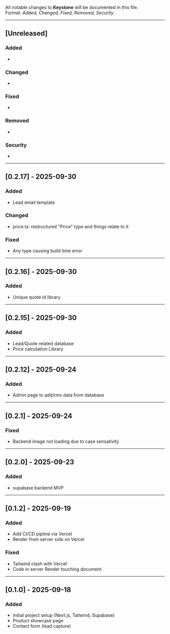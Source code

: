 All notable changes to **Keystone** will be documented in this file.  
Format: *Added, Changed, Fixed, Removed, Security*.

---

## [Unreleased]
### Added
- 

### Changed
- 

### Fixed
- 

### Removed
- 

### Security
- 

---

## [0.2.17] - 2025-09-30
### Added
- Lead email template

### Changed
- price.ts: restructured "Price" type and things relate to it

### Fixed
- Any type causing build time error

---

## [0.2.16] - 2025-09-30
### Added
- Unique quote id library

---

## [0.2.15] - 2025-09-30
### Added
- Lead/Quote related database
- Price calculation Library

---

## [0.2.12] - 2025-09-24
### Added
- Admin page to add/rmv data from database

---

## [0.2.1] - 2025-09-24
### Fixed
- Backend image not loading due to case sensativity

---

## [0.2.0] - 2025-09-23
### Added
- supabase backend MVP

---

## [0.1.2] - 2025-09-19
### Added
- Add CI/CD pipline via Vercel
- Render from server side on Vercel

### Fixed
- Tailwind clash with Vercel
- Code in server Render touching document

---

## [0.1.0] - 2025-09-18
### Added
- Initial project setup (Next.js, Tailwind, Supabase)
- Product showcase page
- Contact form (lead capture)